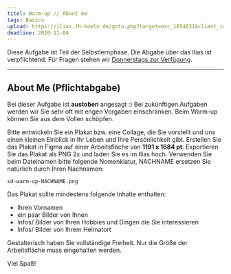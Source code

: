 ```yaml
---
titel: Warm-up // About me
tags: Basics
upload: https://ilias.th-koeln.de/goto.php?target=exc_1654031&client_id=ILIAS_FH_Koeln
deadline: 2020-11-04
---
```


Diese Aufgabe ist Teil der Selbstlernphase. Die Abgabe über das Ilias ist verpflichtend. Für Fragen stehen wir [Donnerstags zur Verfügung](https://th-koeln.github.io/mi-bachelor-screendesign/lehrveranstaltungen/010-selbstlernphase/).

---

## About Me (Pflichtabgabe)

Bei dieser Aufgabe ist **austoben** angesagt :) Bei zukünftigen Aufgaben werden wir Sie sehr oft mit engen Vorgaben einschränken. Beim Warm-up können Sie aus dem Vollen schöpfen.

Bitte entwickeln Sie ein Plakat bzw. eine Collage, die Sie vorstellt und uns einen kleinen Einblick in Ihr Leben und Ihre Persönlichkeit gibt. Erstellen Sie das Plakat in Figma auf einer Arbeitsfläche von **1191 x 1684 pt**. Exportieren Sie das Plakat als PNG 2x und laden Sie es im Ilias hoch. Verwenden Sie beim Dateinamen bitte folgende Nomenklatur, NACHNAME ersetzen Sie natürlich durch Ihren Nachnamen:

```sd-warm-up-NACHNAME.png```

Das Plakat sollte mindestens folgende Inhalte enthalten:
- Ihren Vornamen
- ein paar Bilder von Ihnen
- Infos/ Bilder von Ihren Hobbies und Dingen die Sie interessieren
- Infos/ Bilder von Ihrem Heimatort

Gestalterisch haben Sie vollständige Freiheit. Nur die Größe der Arbeitsfläche muss eingehalten werden.

Viel Spaß!
